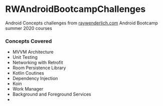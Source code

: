 # RWAndroidBootcampChallenges
Android Concepts challenges from [raywenderlich.com](https://www.raywenderlich.com/) Android Bootcamp summer 2020 courses
 ### Concepts Covered
 * MVVM Architecture 
 * Unit Testing
 * Networking with Retrofit
 * Room Persistence Library
 * Kotlin Coutines
 * Dependency Injection
 * Koin
 * Work Manager
 * Background and Foreground Services
 * 
